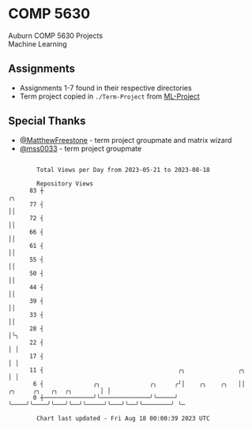 # COMP 5630
Auburn COMP 5630 Projects  
Machine Learning

## Assignments
- Assignments 1-7 found in their respective directories
- Term project copied in `./Term-Project` from [ML-Project](https://github.com/wumphlett/ML-Project)

## Special Thanks
- [@MatthewFreestone](https://github.com/MatthewFreestone) - term project groupmate and matrix wizard
- [@mss0033](https://github.com/mss0033) - term project groupmate

```

        Total Views per Day from 2023-05-21 to 2023-08-18

        Repository Views
      83 ┼                                                                                     ╭╮
      77 ┤                                                                                     ││
      72 ┤                                                                                     ││
      66 ┤                                                                                     ││
      61 ┤                                                                                     ││
      55 ┤                                                                                     ││
      50 ┤                                                                                     ││
      44 ┤                                                                                     ││
      39 ┤                                                                                     ││
      33 ┤                                                                                     ││
      28 ┤                                                                                     │╰╮
      22 ┤                                                                                     │ │
      17 ┤                                                                                     │ │
      11 ┤                                      ╭╮               ╭╮                            │ │
       6 ┤              ╭╮              ╭╮     ╭╯│    ╭╮    ╭╮   ││  ╭╮     ╭╮   ╭╮  ╭╮        │ │
       0 ┼──────────────╯╰──────────────╯╰─────╯ ╰────╯╰────╯╰───╯╰──╯╰─────╯╰───╯╰──╯╰────────╯ ╰─

        Chart last updated - Fri Aug 18 00:00:39 2023 UTC
        
```
